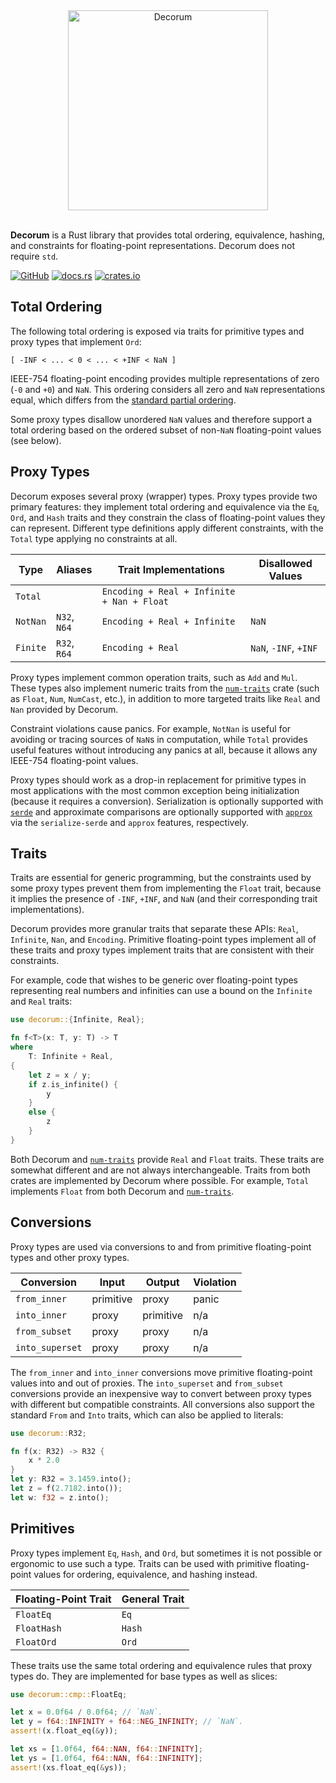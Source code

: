 <div align="center">
    <img alt="Decorum" src="https://raw.githubusercontent.com/olson-sean-k/decorum/master/doc/decorum.svg?sanitize=true" width="320"/>
</div>
<br/>

**Decorum** is a Rust library that provides total ordering, equivalence,
hashing, and constraints for floating-point representations. Decorum does not
require `std`.

[![GitHub](https://img.shields.io/badge/GitHub-olson--sean--k/decorum-8da0cb?logo=github&style=for-the-badge)](https://github.com/olson-sean-k/decorum)
[![docs.rs](https://img.shields.io/badge/docs.rs-decorum-66c2a5?logo=rust&style=for-the-badge)](https://docs.rs/decorum)
[![crates.io](https://img.shields.io/crates/v/decorum.svg?logo=rust&style=for-the-badge)](https://crates.io/crates/decorum)

## Total Ordering

The following total ordering is exposed via traits for primitive types and proxy
types that implement `Ord`:

```
[ -INF < ... < 0 < ... < +INF < NaN ]
```

IEEE-754 floating-point encoding provides multiple representations of zero (`-0`
and `+0`) and `NaN`. This ordering considers all zero and `NaN` representations
equal, which differs from the [standard partial
ordering](https://en.wikipedia.org/wiki/NaN#Comparison_with_NaN).

Some proxy types disallow unordered `NaN` values and therefore support a total
ordering based on the ordered subset of non-`NaN` floating-point values (see
below).

## Proxy Types

Decorum exposes several proxy (wrapper) types. Proxy types provide two primary
features: they implement total ordering and equivalence via the `Eq`, `Ord`, and
`Hash` traits and they constrain the class of floating-point values they can
represent. Different type definitions apply different constraints, with the
`Total` type applying no constraints at all.

| Type     | Aliases      | Trait Implementations                      | Disallowed Values     |
|----------|--------------|--------------------------------------------|-----------------------|
| `Total`  |              | `Encoding + Real + Infinite + Nan + Float` |                       |
| `NotNan` | `N32`, `N64` | `Encoding + Real + Infinite`               | `NaN`                 |
| `Finite` | `R32`, `R64` | `Encoding + Real`                          | `NaN`, `-INF`, `+INF` |


Proxy types implement common operation traits, such as `Add` and `Mul`. These
types also implement numeric traits from the [`num-traits`] crate (such as
`Float`, `Num`, `NumCast`, etc.), in addition to more targeted traits like
`Real` and `Nan` provided by Decorum.

Constraint violations cause panics. For example, `NotNan` is useful for avoiding
or tracing sources of `NaN`s in computation, while `Total` provides useful
features without introducing any panics at all, because it allows any IEEE-754
floating-point values.

Proxy types should work as a drop-in replacement for primitive types in most
applications with the most common exception being initialization (because it
requires a conversion). Serialization is optionally supported with [`serde`] and
approximate comparisons are optionally supported with [`approx`] via the
`serialize-serde` and `approx` features, respectively.

## Traits

Traits are essential for generic programming, but the constraints used by some
proxy types prevent them from implementing the `Float` trait, because it implies
the presence of `-INF`, `+INF`, and `NaN` (and their corresponding trait
implementations).

Decorum provides more granular traits that separate these APIs: `Real`,
`Infinite`, `Nan`, and `Encoding`. Primitive floating-point types implement all
of these traits and proxy types implement traits that are consistent with their
constraints.

For example, code that wishes to be generic over floating-point types
representing real numbers and infinities can use a bound on the `Infinite` and
`Real` traits:

```rust
use decorum::{Infinite, Real};

fn f<T>(x: T, y: T) -> T
where
    T: Infinite + Real,
{
    let z = x / y;
    if z.is_infinite() {
        y
    }
    else {
        z
    }
}
```

Both Decorum and [`num-traits`] provide `Real` and `Float` traits. These traits
are somewhat different and are not always interchangeable. Traits from both
crates are implemented by Decorum where possible. For example, `Total`
implements `Float` from both Decorum and [`num-traits`].

## Conversions

Proxy types are used via conversions to and from primitive floating-point
types and other proxy types.

| Conversion      | Input     | Output    | Violation |
|-----------------|-----------|-----------|-----------|
| `from_inner`    | primitive | proxy     | panic     |
| `into_inner`    | proxy     | primitive | n/a       |
| `from_subset`   | proxy     | proxy     | n/a       |
| `into_superset` | proxy     | proxy     | n/a       |

The `from_inner` and `into_inner` conversions move primitive floating-point
values into and out of proxies. The `into_superset` and `from_subset`
conversions provide an inexpensive way to convert between proxy types with
different but compatible constraints. All conversions also support the standard
`From` and `Into` traits, which can also be applied to literals:

```rust
use decorum::R32;

fn f(x: R32) -> R32 {
    x * 2.0
}
let y: R32 = 3.1459.into();
let z = f(2.7182.into());
let w: f32 = z.into();
```

## Primitives

Proxy types implement `Eq`, `Hash`, and `Ord`, but sometimes it is not
possible or ergonomic to use such a type. Traits can be used with primitive
floating-point values for ordering, equivalence, and hashing instead.

| Floating-Point Trait | General Trait    |
|----------------------|------------------|
| `FloatEq`            | `Eq`             |
| `FloatHash`          | `Hash`           |
| `FloatOrd`           | `Ord`            |

These traits use the same total ordering and equivalence rules that proxy types
do. They are implemented for base types as well as slices:

```rust
use decorum::cmp::FloatEq;

let x = 0.0f64 / 0.0f64; // `NaN`.
let y = f64::INFINITY + f64::NEG_INFINITY; // `NaN`.
assert!(x.float_eq(&y));

let xs = [1.0f64, f64::NAN, f64::INFINITY];
let ys = [1.0f64, f64::NAN, f64::INFINITY];
assert!(xs.float_eq(&ys));
```

[`approx`]: https://crates.io/crates/approx
[`num-traits`]: https://crates.io/crates/num-traits
[`serde`]: https://crates.io/crates/serde
